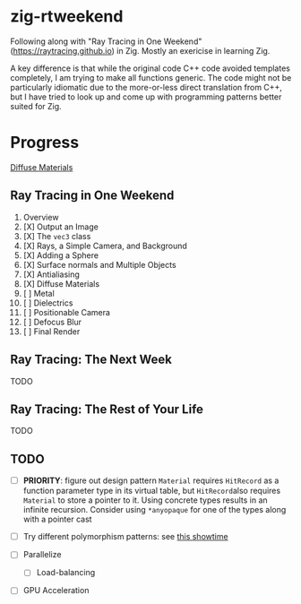 # zig-rtweekend
Following along with "Ray Tracing in One Weekend" (https://raytracing.github.io) in Zig. Mostly an exericise in learning Zig.

A key difference is that while the original code C++ code avoided
templates completely, I am trying to make all functions generic.
The code might not be particularly idiomatic due to the more-or-less
direct translation from C++, but I have tried to look up and come up
with programming patterns better suited for Zig.

# Progress
[Diffuse Materials](https://github.com/loonatick-src/zig-rtweekend/blob/master/images/chapter08_init.png?raw=true)
## Ray Tracing in One Weekend
1. Overview
2. [X] Output an Image
3. [X] The `vec3` class
4. [X] Rays, a Simple Camera, and Background
5. [X] Adding a Sphere
6. [X] Surface normals and Multiple Objects
7. [X] Antialiasing
8. [X] Diffuse Materials
9. [ ] Metal
10. [ ] Dielectrics
11. [ ] Positionable Camera
12. [ ] Defocus Blur
13. [ ] Final Render

## Ray Tracing: The Next Week
TODO
## Ray Tracing: The Rest of Your Life
TODO


## TODO
- [ ] **PRIORITY**: figure out design pattern
      `Material` requires `HitRecord` as a function parameter type in its virtual table, but `HitRecord`also requires `Material` to store a pointer to it. Using concrete types results in an infinite recursion. Consider using `*anyopaque` for one of the types along with a pointer cast
- [ ] Try different polymorphism patterns: see [this showtime](https://www.youtube.com/watch?v=AHc4x1uXBQE)
- [ ] Parallelize
    - [ ] Load-balancing
- [ ] GPU Acceleration

